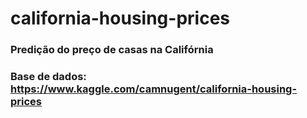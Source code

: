 # california-housing-prices

### Predição do preço de casas na Califórnia
### Base de dados: https://www.kaggle.com/camnugent/california-housing-prices